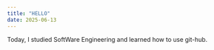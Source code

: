 ```yaml
---
title: "HELLO"
date: 2025-06-13
---
```


Today, I studied SoftWare Engineering and learned how to use git-hub.
